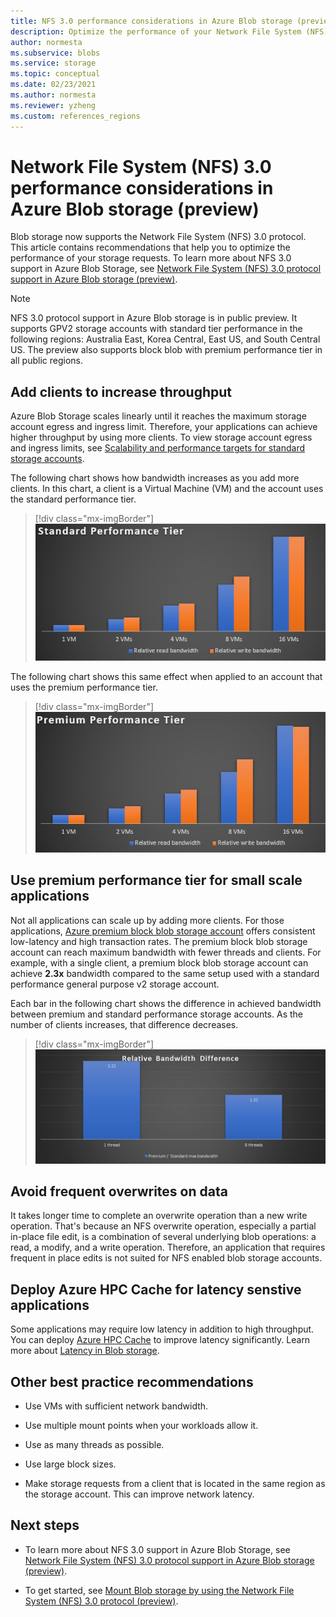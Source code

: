```yaml
---
title: NFS 3.0 performance considerations in Azure Blob storage (preview) | Microsoft Docs
description: Optimize the performance of your Network File System (NFS) 3.0 storage requests by using the recommendations in this article.
author: normesta
ms.subservice: blobs
ms.service: storage
ms.topic: conceptual
ms.date: 02/23/2021
ms.author: normesta
ms.reviewer: yzheng
ms.custom: references_regions
---
```


# Network File System (NFS) 3.0 performance considerations in Azure Blob storage (preview)

Blob storage now supports the Network File System (NFS) 3.0 protocol. This article contains recommendations that help you to optimize the performance of your storage requests. To learn more about NFS 3.0 support in Azure Blob Storage, see [Network File System (NFS) 3.0 protocol support in Azure Blob storage (preview)](network-file-system-protocol-support.md).

> [!NOTE]
> NFS 3.0 protocol support in Azure Blob storage is in public preview. It supports GPV2 storage accounts with standard tier performance in the following regions: Australia East, Korea Central, East US, and South Central US. The preview also supports block blob with premium performance tier in all public regions.

## Add clients to increase throughput 

Azure Blob Storage scales linearly until it reaches the maximum storage account egress and ingress limit. Therefore, your applications can achieve higher throughput by using more clients.  To view storage account egress and ingress limits, see [Scalability and performance targets for standard storage accounts](../common/scalability-targets-standard-account.md).

The following chart shows how bandwidth increases as you add more clients. In this chart, a client is a Virtual Machine (VM) and the account uses the standard performance tier. 

> [!div class="mx-imgBorder"]
> ![Standard performance](./media/network-file-system-protocol-support-performance/standard-performance-tier.png)

The following chart shows this same effect when applied to an account that uses the premium performance tier.

> [!div class="mx-imgBorder"]
> ![Premium performance](./media/network-file-system-protocol-support-performance/premium-performance-tier.png)

## Use premium performance tier for small scale applications

Not all applications can scale up by adding more clients. For those applications, [Azure premium block blob storage account](../common/storage-account-create.md) offers consistent low-latency and high transaction rates. The premium block blob storage account can reach maximum bandwidth with fewer threads and clients. For example, with a single client, a premium block blob storage account can achieve **2.3x** bandwidth compared to the same setup used with a standard performance general purpose v2 storage account. 

Each bar in the following chart shows the difference in achieved bandwidth between premium and standard performance storage accounts. As the number of clients increases, that difference decreases.  

> [!div class="mx-imgBorder"]
> ![Relative performance](./media/network-file-system-protocol-support-performance/relative-performance.png)

## Avoid frequent overwrites on data

It takes longer time to complete an overwrite operation than a new write operation. That's because an NFS overwrite operation, especially a partial in-place file edit, is a combination of several underlying blob operations: a read, a modify, and a write operation. Therefore, an application that requires frequent in place edits is not suited for NFS enabled blob storage accounts. 

## Deploy Azure HPC Cache for latency senstive applications

Some applications may require low latency in addition to high throughput. You can deploy [Azure HPC Cache](../../hpc-cache/nfs-blob-considerations.md) to improve latency significantly. 
Learn more about [Latency in Blob storage](storage-blobs-latency.md). 

## Other best practice recommendations 

- Use VMs with sufficient network bandwidth.

- Use multiple mount points when your workloads allow  it.

- Use as many threads as possible.

- Use large block sizes.

- Make storage requests from a client that is located in the same region as the storage account. This can improve network latency.

## Next steps

- To learn more about NFS 3.0 support in Azure Blob Storage, see [Network File System (NFS) 3.0 protocol support in Azure Blob storage (preview)](network-file-system-protocol-support.md).

- To get started, see [Mount Blob storage by using the Network File System (NFS) 3.0 protocol (preview)](network-file-system-protocol-support-how-to.md).

